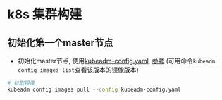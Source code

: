 # k8s 集群构建

## 初始化第一个master节点
- 初始化master节点, 使用[kubeadm-config.yaml](kubeadm-config.yaml), [参考](https://kubernetes.io/docs/reference/setup-tools/kubeadm/kubeadm-init/#config-file) 
(可用命令`kubeadm config images list`查看该版本的镜像版本)
```bash
# 拉取镜像
kubeadm config images pull --config kubeadm-config.yaml
```